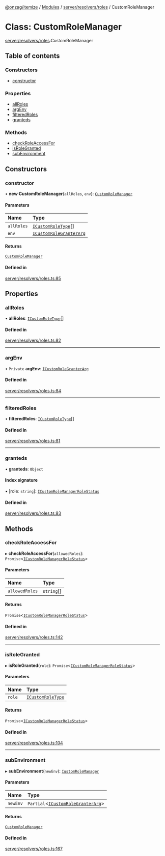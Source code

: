 [@onzag/itemize](../README.md) / [Modules](../modules.md) / [server/resolvers/roles](../modules/server_resolvers_roles.md) / CustomRoleManager

# Class: CustomRoleManager

[server/resolvers/roles](../modules/server_resolvers_roles.md).CustomRoleManager

## Table of contents

### Constructors

- [constructor](server_resolvers_roles.CustomRoleManager.md#constructor)

### Properties

- [allRoles](server_resolvers_roles.CustomRoleManager.md#allroles)
- [argEnv](server_resolvers_roles.CustomRoleManager.md#argenv)
- [filteredRoles](server_resolvers_roles.CustomRoleManager.md#filteredroles)
- [granteds](server_resolvers_roles.CustomRoleManager.md#granteds)

### Methods

- [checkRoleAccessFor](server_resolvers_roles.CustomRoleManager.md#checkroleaccessfor)
- [isRoleGranted](server_resolvers_roles.CustomRoleManager.md#isrolegranted)
- [subEnvironment](server_resolvers_roles.CustomRoleManager.md#subenvironment)

## Constructors

### constructor

• **new CustomRoleManager**(`allRoles`, `env`): [`CustomRoleManager`](server_resolvers_roles.CustomRoleManager.md)

#### Parameters

| Name | Type |
| :------ | :------ |
| `allRoles` | [`ICustomRoleType`](../interfaces/server_resolvers_roles.ICustomRoleType.md)[] |
| `env` | [`ICustomRoleGranterArg`](../interfaces/server_resolvers_roles.ICustomRoleGranterArg.md) |

#### Returns

[`CustomRoleManager`](server_resolvers_roles.CustomRoleManager.md)

#### Defined in

[server/resolvers/roles.ts:85](https://github.com/onzag/itemize/blob/59702dd5/server/resolvers/roles.ts#L85)

## Properties

### allRoles

• **allRoles**: [`ICustomRoleType`](../interfaces/server_resolvers_roles.ICustomRoleType.md)[]

#### Defined in

[server/resolvers/roles.ts:82](https://github.com/onzag/itemize/blob/59702dd5/server/resolvers/roles.ts#L82)

___

### argEnv

• `Private` **argEnv**: [`ICustomRoleGranterArg`](../interfaces/server_resolvers_roles.ICustomRoleGranterArg.md)

#### Defined in

[server/resolvers/roles.ts:84](https://github.com/onzag/itemize/blob/59702dd5/server/resolvers/roles.ts#L84)

___

### filteredRoles

• **filteredRoles**: [`ICustomRoleType`](../interfaces/server_resolvers_roles.ICustomRoleType.md)[]

#### Defined in

[server/resolvers/roles.ts:81](https://github.com/onzag/itemize/blob/59702dd5/server/resolvers/roles.ts#L81)

___

### granteds

• **granteds**: `Object`

#### Index signature

▪ [role: `string`]: [`ICustomRoleManagerRoleStatus`](../interfaces/base_Root.ICustomRoleManagerRoleStatus.md)

#### Defined in

[server/resolvers/roles.ts:83](https://github.com/onzag/itemize/blob/59702dd5/server/resolvers/roles.ts#L83)

## Methods

### checkRoleAccessFor

▸ **checkRoleAccessFor**(`allowedRoles`): `Promise`\<[`ICustomRoleManagerRoleStatus`](../interfaces/base_Root.ICustomRoleManagerRoleStatus.md)\>

#### Parameters

| Name | Type |
| :------ | :------ |
| `allowedRoles` | `string`[] |

#### Returns

`Promise`\<[`ICustomRoleManagerRoleStatus`](../interfaces/base_Root.ICustomRoleManagerRoleStatus.md)\>

#### Defined in

[server/resolvers/roles.ts:142](https://github.com/onzag/itemize/blob/59702dd5/server/resolvers/roles.ts#L142)

___

### isRoleGranted

▸ **isRoleGranted**(`role`): `Promise`\<[`ICustomRoleManagerRoleStatus`](../interfaces/base_Root.ICustomRoleManagerRoleStatus.md)\>

#### Parameters

| Name | Type |
| :------ | :------ |
| `role` | [`ICustomRoleType`](../interfaces/server_resolvers_roles.ICustomRoleType.md) |

#### Returns

`Promise`\<[`ICustomRoleManagerRoleStatus`](../interfaces/base_Root.ICustomRoleManagerRoleStatus.md)\>

#### Defined in

[server/resolvers/roles.ts:104](https://github.com/onzag/itemize/blob/59702dd5/server/resolvers/roles.ts#L104)

___

### subEnvironment

▸ **subEnvironment**(`newEnv`): [`CustomRoleManager`](server_resolvers_roles.CustomRoleManager.md)

#### Parameters

| Name | Type |
| :------ | :------ |
| `newEnv` | `Partial`\<[`ICustomRoleGranterArg`](../interfaces/server_resolvers_roles.ICustomRoleGranterArg.md)\> |

#### Returns

[`CustomRoleManager`](server_resolvers_roles.CustomRoleManager.md)

#### Defined in

[server/resolvers/roles.ts:167](https://github.com/onzag/itemize/blob/59702dd5/server/resolvers/roles.ts#L167)
